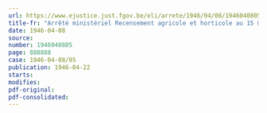```yaml
---
url: https://www.ejustice.just.fgov.be/eli/arrete/1946/04/08/1946040805/justel
title-fr: "Arrêté ministériel Recensement agricole et horticole au 15 mai 1946"
date: 1946-04-08
source:
number: 1946040805
page: 888888
case: 1946-04-08/05
publication: 1946-04-22
starts:
modifies:
pdf-original:
pdf-consolidated:
---
```


